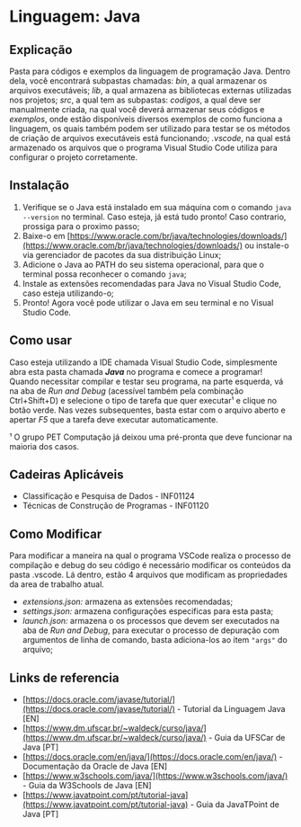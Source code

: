 # Linguagem: Java

## Explicação

Pasta para códigos e exemplos da linguagem de programação Java. Dentro dela, você encontrará  subpastas chamadas: *bin*, a qual armazenar os arquivos executáveis; *lib*, a qual armazena as bibliotecas externas utilizadas nos projetos; *src*, a qual tem as subpastas: *codigos*, a qual deve ser manualmente criada, na qual você deverá armazenar seus códigos e *exemplos*, onde estão disponíveis diversos exemplos de como funciona a linguagem, os quais também podem ser utilizado para testar se os métodos de criação de arquivos executáveis está funcionando; *.vscode*, na qual está armazenado os arquivos que o programa Visual Studio Code utiliza para configurar o projeto corretamente.

## Instalação

1. Verifique se o Java está instalado em sua máquina com o comando `java --version` no terminal. Caso esteja, já está tudo pronto! Caso contrario, prossiga para o proximo passo;
2. Baixe-o em [https://www.oracle.com/br/java/technologies/downloads/](https://www.oracle.com/br/java/technologies/downloads/) ou instale-o via gerenciador de pacotes da sua distribuição Linux;
3. Adicione o Java ao PATH do seu sistema operacional, para que o terminal possa reconhecer o comando `java`;
4. Instale as extensões recomendadas para Java no Visual Studio Code, caso esteja utilizando-o;
5. Pronto! Agora você pode utilizar o Java em seu terminal e no Visual Studio Code.

## Como usar

Caso esteja utilizando a IDE chamada Visual Studio Code, simplesmente abra esta pasta chamada ***Java*** no programa e comece a programar! Quando necessitar compilar e testar seu programa, na parte esquerda, vá na aba de *Run and Debug* (acessível também pela combinação Ctrl+Shift+D) e selecione o tipo de tarefa que quer executar¹ e clique no botão verde. Nas vezes subsequentes, basta estar com o arquivo aberto e apertar *F5* que a tarefa deve executar automaticamente.

¹ O grupo PET Computação já deixou uma pré-pronta que deve funcionar na maioria dos casos.

## Cadeiras Aplicáveis

* Classificação e Pesquisa de Dados - INF01124
* Técnicas de Construção de Programas - INF01120

## Como Modificar

Para modificar a maneira na qual o programa VSCode realiza o processo de compilação e debug do seu código é necessário modificar os conteúdos da pasta .vscode. Lá dentro, estão 4  arquivos que modificam as propriedades da area de trabalho atual.

* *extensions.json:* armazena as extensões recomendadas;
* *settings.json:* armazena configurações especificas para esta pasta;
* *launch.json:* armazena o os processos que devem ser executados na aba de *Run and Debug*, para executar o processo de depuração com argumentos de linha de comando, basta adiciona-los ao item `"args"` do arquivo;

## Links de referencia

* [https://docs.oracle.com/javase/tutorial/](https://docs.oracle.com/javase/tutorial/) - Tutorial da Linguagem Java [EN]
* [https://www.dm.ufscar.br/~waldeck/curso/java/](https://www.dm.ufscar.br/~waldeck/curso/java/) - Guia da UFSCar de Java [PT]
* [https://docs.oracle.com/en/java/](https://docs.oracle.com/en/java/) - Documentação da Oracle de Java [EN]
* [https://www.w3schools.com/java/](https://www.w3schools.com/java/) - Guia da W3Schools de Java [EN]
* [https://www.javatpoint.com/pt/tutorial-java](https://www.javatpoint.com/pt/tutorial-java) - Guia da JavaTPoint de Java [PT]
